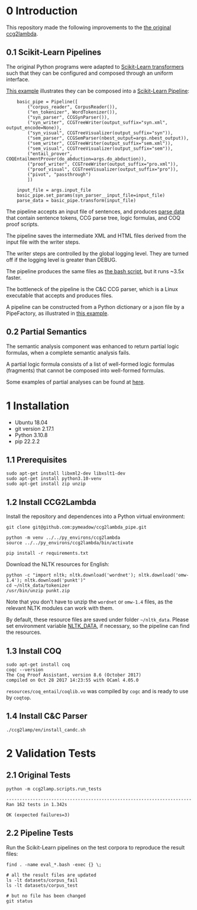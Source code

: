 # 0 Introduction

This repository made the following improvements to the [the original ccg2lambda](./ORIG_README.md).

## 0.1 Scikit-Learn Pipelines
The original Python programs were adapted
to [Scikit-Learn transformers](https://scikit-learn.org/stable/modules/generated/sklearn.base.TransformerMixin.html) such that 
they can be configured and composed through an uniform interface.

[This example](./tests/pipe_entail.py) illustrates they can be composed into a [Scikit-Learn Pipeline](https://scikit-learn.org/stable/modules/generated/sklearn.pipeline.Pipeline.html):

```
    basic_pipe = Pipeline([
        ("corpus_reader", CorpusReader()),
        ("en_tokenizer", WordTokenizer()),
        ("syn_parser", CCGSynParser()),
        ("syn_writer", CCGTreeWriter(output_suffix="syn.xml", output_encode=None)),
        ("syn_visual", CCGTreeVisualizer(output_suffix="syn")),
        ("sem_parser", CCGSemParser(nbest_output=args.nbest_output)),
        ("sem_writer", CCGTreeWriter(output_suffix="sem.xml")),
        ("sem_visual", CCGTreeVisualizer(output_suffix="sem")),
        ("entail_prover", COQEntailmentProver(do_abduction=args.do_abduction)),
        ("proof_writer", CCGTreeWriter(output_suffix="pro.xml")),
        ("proof_visual", CCGTreeVisualizer(output_suffix="pro")),
        ("pivot", "passthrough")
        ])

    input_file = args.input_file
    basic_pipe.set_params(syn_parser__input_file=input_file)
    parse_data = basic_pipe.transform(input_file)
```

The pipeline accepts an input file of sentences, and produces [parse data](ccg2lamp/pipelines/data_types.py) that contain sentence tokens, CCG parse tree, logic formulas, and COQ proof scripts.

The pipeline saves the intermediate XML and HTML files derived from the input file with the writer steps.

The writer steps are controlled by the global logging level. 
They are turned off if the logging level is greater than DEBUG.

The pipeline produces the same files as [the bash script](./tests/pipe_entail.bash), but 
it runs ~3.5x faster.

The bottleneck of the pipeline is the C&C CCG parser, which is a Linux executable that accepts and produces files.

A pipeline can be constructed from a Python dictionary or a json file by a PipeFactory, as illustrated in [this example](ccg2lamp/pipelines/pipe_factory.py).

## 0.2 Partial Semantics
The semantic analysis component was enhanced to return partial logic formulas, when a complete semantic analysis fails.

A partial logic formula consists of a list of well-formed logic formulas (fragments) that cannot be composed into well-formed formulas.

Some examples of partial analyses can be found at [here](https://htmlpreview.github.io/?https://github.com/pymeadow/ccg2lambda_pipe/blob/recover_partial_semantics/datasets/corpus_fail/sem_fail.sem.html).

# 1 Installation

* Ubuntu 18.04
* git version 2.17.1 
* Python 3.10.8
* pip 22.2.2

## 1.1 Prerequisites

```
sudo apt-get install libxml2-dev libxslt1-dev
sudo apt-get install python3.10-venv
sudo apt-get install zip unzip
```

## 1.2 Install CCG2Lambda

Install the repository and dependences into a Python virtual environment:

```
git clone git@github.com:pymeadow/ccg2lambda_pipe.git

python -m venv ../../py_environs/ccg2lambda
source ../../py_environs/ccg2lambda/bin/activate

pip install -r requirements.txt
```

Download the NLTK resources for English:

```
python -c "import nltk; nltk.download('wordnet'); nltk.download('omw-1.4'); nltk.download('punkt')"
cd ~/nltk_data/tokenizer
/usr/bin/unzip punkt.zip
```

Note that you don't have to unzip the `wordnet` or `omw-1.4` files, as the relevant NLTK modules can work with them.

By default, these resource files are saved under folder `~/nltk_data`.
Please set environment variable [NLTK_DATA](https://www.nltk.org/data.html), if necessary, so the pipeline can find the resources. 

## 1.3 Install COQ

```
sudo apt-get install coq
coqc --version
The Coq Proof Assistant, version 8.6 (October 2017)
compiled on Oct 28 2017 14:23:55 with OCaml 4.05.0
```

`resources/coq_entail/coqlib.vo` was compiled by `cogc` and is ready to use by `coqtop`.


## 1.4 Install C&C Parser

```
./ccg2lamp/en/install_candc.sh
```

# 2 Validation Tests

## 2.1 Original Tests

```
python -m ccg2lamp.scripts.run_tests

----------------------------------------------------------------------
Ran 162 tests in 1.342s

OK (expected failures=3)

```

## 2.2 Pipeline Tests

Run the Scikit-Learn pipelines on the test corpora to reproduce the result files:

```
find . -name eval_*.bash -exec {} \;

# all the result files are updated
ls -lt datasets/corpus_fail
ls -lt datasets/corpus_test

# but no file has been changed
git status

```
